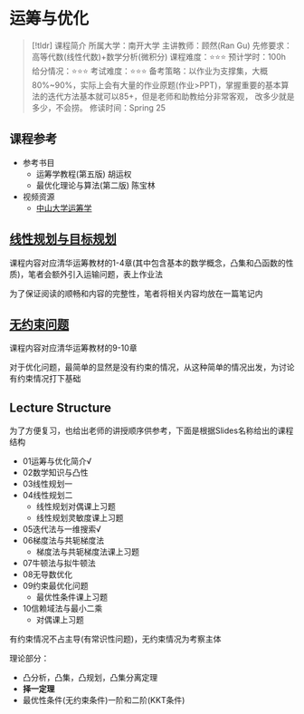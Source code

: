# 运筹与优化


> [!tldr] 课程简介
> 所属大学：南开大学
> 主讲教师：顾然(Ran Gu)
> 先修要求：高等代数(线性代数)+数学分析(微积分)
> 课程难度：⭐⭐⭐
> 预计学时：100h
> 给分情况：⭐⭐⭐
> 考试难度：⭐⭐⭐
> 备考策略：以作业为支撑集，大概80%~90%，实际上会有大量的作业原题(作业>PPT)，掌握重要的基本算法的迭代方法基本就可以85+，但是老师和助教给分非常客观， 改多少就是多少，不会捞。
> 修读时间：Spring 25

## 课程参考

+ 参考书目
	+ 运筹学教程(第五版) 胡运权
	+ 最优化理论与算法(第二版) 陈宝林
+ 视频资源
	+ [中山大学运筹学](https://www.bilibili.com/list/watchlater?oid=335337529&bvid=BV1Uw411f7WM&spm_id_from=333.1007.top_right_bar_window_view_later.content.click)

## [线性规划与目标规划](./线性规划与目标规划.md)



课程内容对应清华运筹教材的1-4章(其中包含基本的数学概念，凸集和凸函数的性质)，笔者会额外引入运输问题，表上作业法

为了保证阅读的顺畅和内容的完整性，笔者将相关内容均放在一篇笔记内





## [无约束问题](./无约束问题.md)



课程内容对应清华运筹教材的9-10章

对于优化问题，最简单的显然是没有约束的情况，从这种简单的情况出发，为讨论有约束情况打下基础





## Lecture Structure


为了方便复习，也给出老师的讲授顺序供参考，下面是根据Slides名称给出的课程结构

+ 01运筹与优化简介√
+ 02数学知识与凸性
+ 03线性规划一
+ 04线性规划二
	+ 线性规划对偶课上习题
	+ 线性规划灵敏度课上习题
+ 05迭代法与一维搜索√
+ 06梯度法与共轭梯度法
	+ 梯度法与共轭梯度法课上习题
+ 07牛顿法与拟牛顿法
+ 08无导数优化
+ 09约束最优化问题
	+ 最优性条件课上习题
+ 10信赖域法与最小二乘
	+ 对偶课上习题



有约束情况不占主导(有常识性问题)，无约束情况为考察主体


理论部分：

+ 凸分析，凸集，凸规划，凸集分离定理
+ **择一定理**
+ 最优性条件(无约束条件)一阶和二阶(KKT条件)







